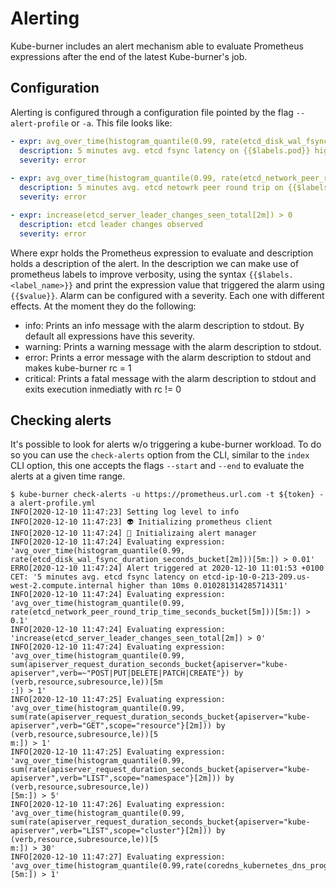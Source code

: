 # Alerting

Kube-burner includes an alert mechanism able to evaluate Prometheus expressions after the end of the latest Kube-burner's job. 

## Configuration

Alerting is configured through a configuration file pointed by the flag `--alert-profile` or `-a`. This file looks like:

```yaml
- expr: avg_over_time(histogram_quantile(0.99, rate(etcd_disk_wal_fsync_duration_seconds_bucket[2m]))[5m:]) > 0.01
  description: 5 minutes avg. etcd fsync latency on {{$labels.pod}} higher than 10ms {{$value}}
  severity: error                                      
                                                           
- expr: avg_over_time(histogram_quantile(0.99, rate(etcd_network_peer_round_trip_time_seconds_bucket[5m]))[5m:]) > 0.1
  description: 5 minutes avg. etcd netowrk peer round trip on {{$labels.pod}} higher than 100ms {{$value}}
  severity: error

- expr: increase(etcd_server_leader_changes_seen_total[2m]) > 0
  description: etcd leader changes observed
  severity: error
```

Where expr holds the Prometheus expression to evaluate and description holds a description of the alert. In the description we can make use of prometheus labels to improve verbosity, using the syntax `{{$labels.<label_name>}}` and print the expression value that triggered the alarm using `{{$value}}`.
Alarm can be configured with a severity. Each one with different effects. At the moment they do the following:

- info: Prints an info message with the alarm description to stdout. By default all expressions have this severity.
- warning: Prints a warning message with the alarm description to stdout.
- error: Prints a error message with the alarm description to stdout and makes kube-burner rc = 1
- critical: Prints a fatal message with the alarm description to stdout and exits execution inmediatly with rc != 0

## Checking alerts

It's possible to look for alerts w/o triggering a kube-burner workload. To do so you can use the `check-alerts` option from the CLI, similar to the `index` CLI option, this one accepts the flags `--start` and `--end` to evaluate the alerts at a given time range.

```shell
$ kube-burner check-alerts -u https://prometheus.url.com -t ${token} -a alert-profile.yml                       
INFO[2020-12-10 11:47:23] Setting log level to info                                                                                                                                                                                           
INFO[2020-12-10 11:47:23] 👽 Initializing prometheus client                                                                                                                                                                                   
INFO[2020-12-10 11:47:24] 🔔 Initializaing alert manager                                                                                                                                                                                      
INFO[2020-12-10 11:47:24] Evaluating expression: 'avg_over_time(histogram_quantile(0.99, rate(etcd_disk_wal_fsync_duration_seconds_bucket[2m]))[5m:]) > 0.01'                                                                                 
ERRO[2020-12-10 11:47:24] Alert triggered at 2020-12-10 11:01:53 +0100 CET: '5 minutes avg. etcd fsync latency on etcd-ip-10-0-213-209.us-west-2.compute.internal higher than 10ms 0.010281314285714311' 
INFO[2020-12-10 11:47:24] Evaluating expression: 'avg_over_time(histogram_quantile(0.99, rate(etcd_network_peer_round_trip_time_seconds_bucket[5m]))[5m:]) > 0.1'                                                                             
INFO[2020-12-10 11:47:24] Evaluating expression: 'increase(etcd_server_leader_changes_seen_total[2m]) > 0'                                                                                                                                    
INFO[2020-12-10 11:47:24] Evaluating expression: 'avg_over_time(histogram_quantile(0.99, sum(apiserver_request_duration_seconds_bucket{apiserver="kube-apiserver",verb=~"POST|PUT|DELETE|PATCH|CREATE"}) by (verb,resource,subresource,le))[5m
:]) > 1'                                                                                                                                                                                                                                      
INFO[2020-12-10 11:47:25] Evaluating expression: 'avg_over_time(histogram_quantile(0.99, sum(rate(apiserver_request_duration_seconds_bucket{apiserver="kube-apiserver",verb="GET",scope="resource"}[2m])) by (verb,resource,subresource,le))[5
m:]) > 1'                                                                                                                                                                                                                                     
INFO[2020-12-10 11:47:25] Evaluating expression: 'avg_over_time(histogram_quantile(0.99, sum(rate(apiserver_request_duration_seconds_bucket{apiserver="kube-apiserver",verb="LIST",scope="namespace"}[2m])) by (verb,resource,subresource,le))
[5m:]) > 5'                                                                                                                                                                                                                                   
INFO[2020-12-10 11:47:26] Evaluating expression: 'avg_over_time(histogram_quantile(0.99, sum(rate(apiserver_request_duration_seconds_bucket{apiserver="kube-apiserver",verb="LIST",scope="cluster"}[2m])) by (verb,resource,subresource,le))[5
m:]) > 30'                                                                                                                                                                                                                                    
INFO[2020-12-10 11:47:27] Evaluating expression: 'avg_over_time(histogram_quantile(0.99,rate(coredns_kubernetes_dns_programming_duration_seconds_bucket[2m]))[5m:]) > 1'
```

